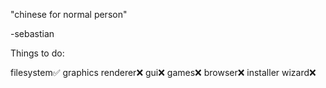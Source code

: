 "chinese for normal person"

-sebastian

Things to do:

filesystem✅
graphics renderer❌
gui❌
games❌
browser❌
installer wizard❌
